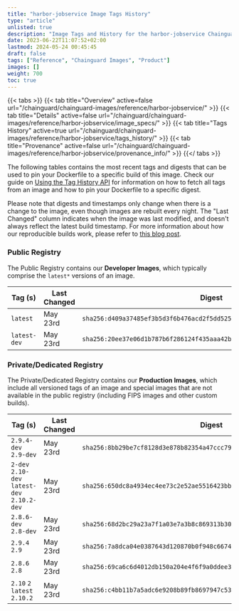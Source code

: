 ```yaml
---
title: "harbor-jobservice Image Tags History"
type: "article"
unlisted: true
description: "Image Tags and History for the harbor-jobservice Chainguard Image"
date: 2023-06-22T11:07:52+02:00
lastmod: 2024-05-24 00:45:45
draft: false
tags: ["Reference", "Chainguard Images", "Product"]
images: []
weight: 700
toc: true
---
```


{{< tabs >}}
{{< tab title="Overview" active=false url="/chainguard/chainguard-images/reference/harbor-jobservice/" >}}
{{< tab title="Details" active=false url="/chainguard/chainguard-images/reference/harbor-jobservice/image_specs/" >}}
{{< tab title="Tags History" active=true url="/chainguard/chainguard-images/reference/harbor-jobservice/tags_history/" >}}
{{< tab title="Provenance" active=false url="/chainguard/chainguard-images/reference/harbor-jobservice/provenance_info/" >}}
{{</ tabs >}}

The following tables contains the most recent tags and digests that can be used to pin your Dockerfile to a specific build of this image. Check our guide on [Using the Tag History API](/chainguard/chainguard-images/using-the-tag-history-api/) for information on how to fetch all tags from an image and how to pin your Dockerfile to a specific digest.

Please note that digests and timestamps only change when there is a change to the image, even though images are rebuilt every night. The "Last Changed" column indicates when the image was last modified, and doesn't always reflect the latest build timestamp. For more information about how our reproducible builds work, please refer to [this blog post](https://www.chainguard.dev/unchained/reproducing-chainguards-reproducible-image-builds).

### Public Registry
The Public Registry contains our **Developer Images**, which typically comprise the `latest*` versions of an image.

| Tag (s)       | Last Changed | Digest                                                                    |
|---------------|--------------|---------------------------------------------------------------------------|
|  `latest`     | May 23rd     | `sha256:d409a37485ef3b5d3f6b476acd2f5dd52575b67888c00cc11edcf4276c9f4be6` |
|  `latest-dev` | May 23rd     | `sha256:20ee37e06d1b787b6f286124f435aaa42bf358c34ff020d6d75bc39ccf595330` |


### Private/Dedicated Registry
The Private/Dedicated Registry contains our **Production Images**, which include all versioned tags of an image and special images that are not available in the public registry (including FIPS images and other custom builds).

| Tag (s)                                       | Last Changed | Digest                                                                    |
|-----------------------------------------------|--------------|---------------------------------------------------------------------------|
|  `2.9.4-dev` `2.9-dev`                        | May 23rd     | `sha256:8bb29be7cf8128d3e878b82354a47ccc79d71d043f8dc6ecf4fb40be717c5325` |
|  `2-dev` `2.10-dev` `latest-dev` `2.10.2-dev` | May 23rd     | `sha256:650dc8a4934ec4ee73c2e52ae5516423bb6e686f2b1060d290a2b63e025774b9` |
|  `2.8.6-dev` `2.8-dev`                        | May 23rd     | `sha256:68d2bc29a23a7f1a03e7a3b8c869313b3040a5c5733dc6fe9c5a105595a62acd` |
|  `2.9.4` `2.9`                                | May 23rd     | `sha256:7a8dca04e0387643d120870b0f948c66748a2986e52a80add86ff13e97c4ae81` |
|  `2.8.6` `2.8`                                | May 23rd     | `sha256:69ca6c6d4012db150a204e4f6f9a0ddee398c57984dc7dd0ed4c3485d9cd5674` |
|  `2.10` `2` `latest` `2.10.2`                 | May 23rd     | `sha256:c4bb11b7a5adc6e9208b89fb8697947c536f329d63ed32bbac84242690234c0f` |


